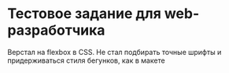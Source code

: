 Тестовое задание для web-разработчика
==========================================

Верстал на flexbox в CSS. Не стал подбирать точные шрифты и придерживаться стиля бегунков, как в макете






